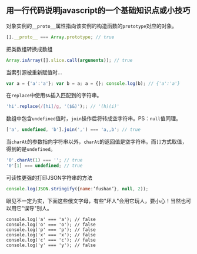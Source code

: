 ## 用一行代码说明javascript的一个基础知识点或小技巧

对象实例的`__proto__`属性指向该实例的构造函数的`prototype`对应的对象。

```js
[].__proto__ === Array.prototype; // true
```

把类数组转换成数组

```js
Array.isArray([].slice.call(arguments)); // true
```

当索引源被重新赋值时...

```js
var a = {'a':'a'}; var b = a; a = {}; console.log(b); // {'a':'a'}
```

在`replace`中使用`$&`插入匹配到的字符串。

```js
'hi'.replace(/[hi]/g, '($&)');; // '(h)(i)'
```

数组中包含`undefined`值时，`join`操作后将转成空字符串。PS：`null`值同理。

```js
['a', undefined, 'b'].join(',') === 'a,,b'; // true
```

当`charAt`的参数指向字符串以外，`charAt`的返回值是空字符串。而`[]`方式取值，得到的是`undefined`。

```js
'0'.charAt(1) === ''; // true
'0'[1] === undefined; // true
```

可读性更强的打印JSON字符串的方法

```js
console.log(JSON.stringify({name:’fushan’}, null, 2));
```

眼见不一定为实，下面这些俄文字母，有些"坏人"会用它玩人，要小心！当然也可以用它"误导"别人。

```
console.log('а' === 'a'); // false
console.log('о' === 'o'); // false
console.log('р' === 'p'); // false
console.log('х' === 'x'); // false
console.log('с' === 'c'); // false
console.log('у' === 'y'); // false

```
